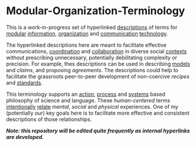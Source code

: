 # Modular-Organization-Terminology
This is a work-in-progress set of hyperlinked [descriptions](https://github.com/gcassel/Modular-Organization-Terminology/blob/master/terms/description.md) of terms for [modular](https://github.com/gcassel/Modular-Organization-Terminology/blob/master/terms/modular.md) [information](https://github.com/gcassel/Modular-Organization-Terminology/blob/master/terms/information.md), [organization](https://github.com/gcassel/Modular-Organization-Terminology/blob/master/terms/organization.md) and [communication](https://github.com/gcassel/Modular-Organization-Terminology/blob/master/terms/communication.md) [technology](https://github.com/gcassel/Modular-Organization-Terminology/blob/master/terms/technology.md). 

The hyperlinked descriptions here are meant to facilitate effective communications, [coordination](https://github.com/gcassel/Modular-Organization-Terminology/blob/master/terms/coordination.md) and [collaboration](https://github.com/gcassel/Modular-Organization-Terminology/blob/master/terms/collaboration.md) in diverse social [contexts](https://github.com/gcassel/Modular-Organization-Terminology/blob/master/terms/context.md) without prescribing unnecessary, potentially debilitating complexity or precision.  For example, thes descriptions can be used in describing [models](https://github.com/gcassel/Modular-Organization-Terminology/blob/master/terms/model.md) and *claims*, and proposing *agreements*.  The descriptions could help to facilitate the grassroots peer-to-peer development of non-coercive *recipes* and [standards](https://github.com/gcassel/Modular-Organization-Terminology/blob/master/terms/standard.md).

This terminology supports an [action](https://github.com/gcassel/Modular-Organization-Terminology/blob/master/terms/action.md), [process](https://github.com/gcassel/Modular-Organization-Terminology/blob/master/terms/process.md) and [systems](https://github.com/gcassel/Modular-Organization-Terminology/blob/master/terms/system.md) based philosophy of science and language.  These *human-centered* terms [intentionally](https://github.com/gcassel/Modular-Organization-Terminology/blob/master/terms/intention.md) [relate](https://github.com/gcassel/Modular-Organization-Terminology/blob/master/terms/relationship.md) *mental*, *social* and *physical* experiences.  One of my (potentially *our*) key goals here is to facilitate more effective and consistent descriptions of those relationships.

***Note: this repository will be edited quite frequently as internal hyperlinks are developed.***
